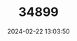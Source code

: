 ---
title: "34899"
category: "Pittosporum patulum"
draft: false
date: 2024-02-22 13:03:50
languages:
  English: ["Pitpat"]
---